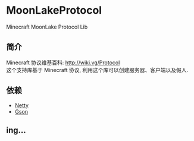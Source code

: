 # MoonLakeProtocol
Minecraft MoonLake Protocol Lib
## 简介
Minecraft 协议维基百科: http://wiki.vg/Protocol <br />
这个支持库基于 Minecraft 协议, 利用这个库可以创建服务器、客户端以及假人.
## 依赖
* [Netty](http://netty.io/)
* [Gson](https://github.com/google/gson)
## ing...
